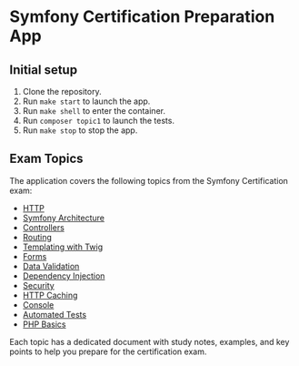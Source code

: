 # Symfony Certification Preparation App

## Initial setup
1. Clone the repository.
2. Run `make start` to launch the app.
3. Run `make shell` to enter the container.
4. Run `composer topic1` to launch the tests.
5. Run `make stop` to stop the app.

## Exam Topics
The application covers the following topics from the Symfony Certification exam:

- [HTTP](exam-topics/HTTP.md)
- [Symfony Architecture](exam-topics/Symfony-Architecture.md)
- [Controllers](exam-topics/Controllers.md)
- [Routing](exam-topics/Routing.md)
- [Templating with Twig](exam-topics/Templating-with-Twig.md)
- [Forms](exam-topics/Forms.md)
- [Data Validation](exam-topics/Data-Validation.md)
- [Dependency Injection](exam-topics/Dependency-Injection.md)
- [Security](exam-topics/Security.md)
- [HTTP Caching](exam-topics/HTTP-Caching.md)
- [Console](exam-topics/Console.md)
- [Automated Tests](exam-topics/Automated-Tests.md)
- [PHP Basics](exam-topics/PHP-Basics.md)

Each topic has a dedicated document with study notes, examples, and key points to help you prepare for the certification exam.

